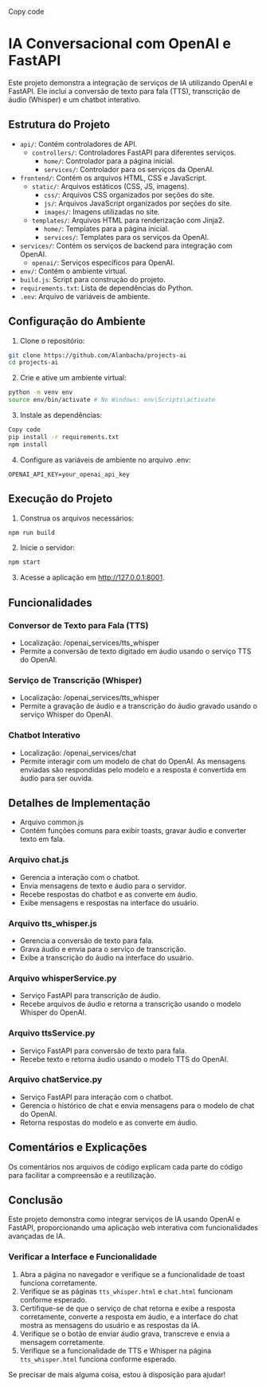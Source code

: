 Copy code

# IA Conversacional com OpenAI e FastAPI

Este projeto demonstra a integração de serviços de IA utilizando OpenAI e FastAPI. Ele inclui a conversão de texto para fala (TTS), transcrição de áudio (Whisper) e um chatbot interativo.

## Estrutura do Projeto

-   `api/`: Contém controladores de API.
    -   `controllers/`: Controladores FastAPI para diferentes serviços.
        -   `home/`: Controlador para a página inicial.
        -   `services/`: Controlador para os serviços da OpenAI.
-   `frontend/`: Contém os arquivos HTML, CSS e JavaScript.
    -   `static/`: Arquivos estáticos (CSS, JS, imagens).
        -   `css/`: Arquivos CSS organizados por seções do site.
        -   `js/`: Arquivos JavaScript organizados por seções do site.
        -   `images/`: Imagens utilizadas no site.
    -   `templates/`: Arquivos HTML para renderização com Jinja2.
        -   `home/`: Templates para a página inicial.
        -   `services/`: Templates para os serviços da OpenAI.
-   `services/`: Contém os serviços de backend para integração com OpenAI.
    -   `openai/`: Serviços específicos para OpenAI.
-   `env/`: Contém o ambiente virtual.
-   `build.js`: Script para construção do projeto.
-   `requirements.txt`: Lista de dependências do Python.
-   `.env`: Arquivo de variáveis de ambiente.

## Configuração do Ambiente

1. Clone o repositório:

```bash
git clone https://github.com/Alanbacha/projects-ai
cd projects-ai
```

2. Crie e ative um ambiente virtual:

```bash
python -m venv env
source env/bin/activate # No Windows: env\Scripts\activate
```

3. Instale as dependências:

```bash
Copy code
pip install -r requirements.txt
npm install
```

4. Configure as variáveis de ambiente no arquivo .env:

```env
OPENAI_API_KEY=your_openai_api_key
```

## Execução do Projeto

1. Construa os arquivos necessários:

```bash
npm run build
```

2. Inicie o servidor:

```bash
npm start
```

3. Acesse a aplicação em http://127.0.0.1:8001.

## Funcionalidades

### Conversor de Texto para Fala (TTS)

-   Localização: /openai_services/tts_whisper
-   Permite a conversão de texto digitado em áudio usando o serviço TTS do OpenAI.

### Serviço de Transcrição (Whisper)

-   Localização: /openai_services/tts_whisper
-   Permite a gravação de áudio e a transcrição do áudio gravado usando o serviço Whisper do OpenAI.

### Chatbot Interativo

-   Localização: /openai_services/chat
-   Permite interagir com um modelo de chat do OpenAI. As mensagens enviadas são respondidas pelo modelo e a resposta é convertida em áudio para ser ouvida.

## Detalhes de Implementação

-   Arquivo common.js
-   Contém funções comuns para exibir toasts, gravar áudio e converter texto em fala.

### Arquivo chat.js

-   Gerencia a interação com o chatbot.
-   Envia mensagens de texto e áudio para o servidor.
-   Recebe respostas do chatbot e as converte em áudio.
-   Exibe mensagens e respostas na interface do usuário.

### Arquivo tts_whisper.js

-   Gerencia a conversão de texto para fala.
-   Grava áudio e envia para o serviço de transcrição.
-   Exibe a transcrição do áudio na interface do usuário.

### Arquivo whisperService.py

-   Serviço FastAPI para transcrição de áudio.
-   Recebe arquivos de áudio e retorna a transcrição usando o modelo Whisper do OpenAI.

### Arquivo ttsService.py

-   Serviço FastAPI para conversão de texto para fala.
-   Recebe texto e retorna áudio usando o modelo TTS do OpenAI.

### Arquivo chatService.py

-   Serviço FastAPI para interação com o chatbot.
-   Gerencia o histórico de chat e envia mensagens para o modelo de chat do OpenAI.
-   Retorna respostas do modelo e as converte em áudio.

## Comentários e Explicações

Os comentários nos arquivos de código explicam cada parte do código para facilitar a compreensão e a reutilização.

## Conclusão

Este projeto demonstra como integrar serviços de IA usando OpenAI e FastAPI, proporcionando uma aplicação web interativa com funcionalidades avançadas de IA.

### Verificar a Interface e Funcionalidade

1. Abra a página no navegador e verifique se a funcionalidade de toast funciona corretamente.
2. Verifique se as páginas `tts_whisper.html` e `chat.html` funcionam conforme esperado.
3. Certifique-se de que o serviço de chat retorna e exibe a resposta corretamente, converte a resposta em áudio, e a interface do chat mostra as mensagens do usuário e as respostas da IA.
4. Verifique se o botão de enviar áudio grava, transcreve e envia a mensagem corretamente.
5. Verifique se a funcionalidade de TTS e Whisper na página `tts_whisper.html` funciona conforme esperado.

Se precisar de mais alguma coisa, estou à disposição para ajudar!
